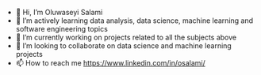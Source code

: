 - 👋 Hi, I’m Oluwaseyi Salami
- 👀 I’m actively learning data analysis, data science, machine learning and software engineering topics
- 🌱 I’m currently working on projects related to all the subjects above
- 💞️ I’m looking to collaborate on data science and machine learning projects
- 📫 How to reach me https://www.linkedin.com/in/osalami/

<!---
Pinerealm/Pinerealm is a ✨ special ✨ repository because its `README.md` (this file) appears on your GitHub profile.
You can click the Preview link to take a look at your changes.
--->
